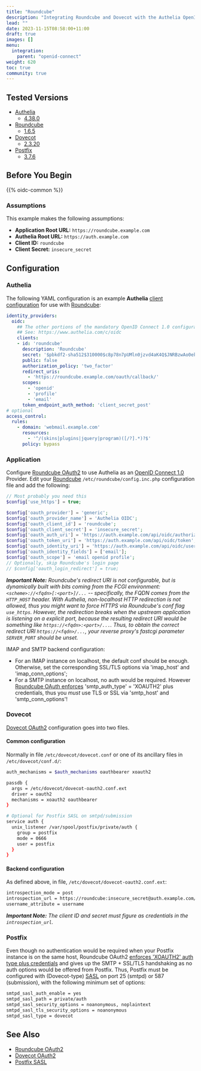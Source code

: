 ```yaml
---
title: "Roundcube"
description: "Integrating Roundcube and Dovecot with the Authelia OpenID Connect 1.0 Provider."
lead: ""
date: 2023-11-15T08:58:00+11:00
draft: true
images: []
menu:
  integration:
    parent: "openid-connect"
weight: 620
toc: true
community: true
---
```


## Tested Versions

* [Authelia]
  * [4.38.0](https://github.com/authelia/authelia/releases/tag/v4.38.0)
* [Roundcube]
  * [1.6.5](https://github.com/roundcube/roundcubemail/releases/tag/1.6.4)
* [Dovecot]
  * [2.3.20](https://dovecot.org/doc/NEWS)
* [Postfix]
  * [3.7.6](https://www.postfix.org/announcements/postfix-3.8.1.html)

## Before You Begin

{{% oidc-common %}}

### Assumptions

This example makes the following assumptions:

* __Application Root URL:__ `https://roundcube.example.com`
* __Authelia Root URL:__ `https://auth.example.com`
* __Client ID:__ `roundcube`
* __Client Secret:__ `insecure_secret`

## Configuration

### Authelia

The following YAML configuration is an example __Authelia__ [client
configuration](../../../configuration/identity-providers/openid-connect/clients.md)
for use with [Roundcube]:

```yaml
identity_providers:
  oidc:
    ## The other portions of the mandatory OpenID Connect 1.0 configuration go here.
    ## See: https://www.authelia.com/c/oidc
    clients:
    - id: 'roundcube'
      description: 'Roundcube'
      secret: '$pbkdf2-sha512$310000$c8p78n7pUMln0jzvd4aK4Q$JNRBzwAo0ek5qKn50cFzzvE9RXV88h1wJn5KGiHrD0YKtZaR/nCb2CJPOsKaPK0hjf.9yHxzQGZziziccp6Yng'  # The digest of 'insecure_secret'.
      public: false
      authorization_policy: 'two_factor'
      redirect_uris:
        - 'https://roundcube.example.com/oauth/callback/'
      scopes:
        - 'openid'
        - 'profile'
        - 'email'
      token_endpoint_auth_method: 'client_secret_post'
# optional
access_control:
  rules:
    - domain: 'webmail.example.com'
      resources:
        - '^/(skins|plugins|jquery|program)([/?].*)?$'
      policy: bypass
```

### Application

Configure [Roundcube OAuth2] to use Authelia as an [OpenID Connect 1.0]
Provider. Edit your [Roundcube] `/etc/roundcube/config.inc.php` configuration
file and add the following:

```php
// Most probably you need this
$config['use_https'] = true;

$config['oauth_provider'] = 'generic';
$config['oauth_provider_name'] = 'Authelia OIDC';
$config['oauth_client_id'] = 'roundcube';
$config['oauth_client_secret'] = 'insecure_secret';
$config['oauth_auth_uri'] = 'https://auth.example.com/api/oidc/authorization';
$config['oauth_token_uri'] = 'https://auth.example.com/api/oidc/token';
$config['oauth_identity_uri'] = 'https://auth.example.com/api/oidc/userinfo';
$config['oauth_identity_fields'] = ['email'];
$config['oauth_scope'] = 'email openid profile';
// Optionally, skip Roundcube's login page
// $config['oauth_login_redirect'] = true;
```

*__Important Note:__ Roundcube's redirect URI is not configurable, but is
dynamically built with bits coming from the FCGI environment:
`<scheme>://<fqdn>[:<port>]/...` -- specifically, the FQDN comes from the
`HTTP_HOST` header. With Authelia, non-localhost HTTP redirection is not
allowed, thus you might want to force HTTPS via Roundcube's conf flag
`use_https`. However, the redirection breaks when the upstream application is
listening on a explicit port, because the resulting redirect URI would be
something like `https://<fqdn>:<port>/...`. Thus, to obtain the correct
redirect URI `https://<fqdn>/...`, your reverse proxy's fastcgi parameter
`SERVER_PORT` should be unset.*

IMAP and SMTP backend configuration:
- For an IMAP instance on localhost, the default conf should be
  enough. Otherwise, set the corresponding SSL/TLS options via 'imap_host' and
  'imap_conn_options';
- For a SMTP instance on localhost, no auth would be required. However
  [Roundcube OAuth
  enforces](https://github.com/roundcube/roundcubemail/issues/9183)
  'smtp_auth_type' = 'XOAUTH2' plus credentials, thus you *must* use TLS or
  SSL via 'smtp_host' and 'smtp_conn_options'!


### Dovecot

[Dovecot OAuth2] configuration goes into two files.

#### Common configuration

Normally in file `/etc/dovecot/dovecot.conf` or one of its ancillary files in
`/etc/dovecot/conf.d/`:

```bash
auth_mechanisms = $auth_mechanisms oauthbearer xoauth2

passdb {
  args = /etc/dovecot/dovecot-oauth2.conf.ext
  driver = oauth2
  mechanisms = xoauth2 oauthbearer
}

# Optional for Postfix SASL on smtpd/submission
service auth {
  unix_listener /var/spool/postfix/private/auth {
    group = postfix
    mode = 0666
    user = postfix
  }
}
```

#### Backend configuration

As defined above, in file,  `/etc/dovecot/dovecot-oauth2.conf.ext`:

```bash
introspection_mode = post
introspection_url = https://roundcube:insecure_secret@auth.example.com/api/oidc/introspection
username_attribute = username
```

*__Important Note:__ The client ID and secret must figure as credentials in
the `introspection_url`.*

### Postfix

Even though no authentication would be required when your Postfix instance is
on the same host, Roundcube OAuth2 [enforces 'XOAUTH2' auth type plus
credentials](https://github.com/roundcube/roundcubemail/issues/9183) and gives
up the SMTP + SSL/TLS handshaking as no auth options would be offered from
Postfix. Thus, Postfix must be configured with (Dovecot-type)
[SASL](https://www.postfix.org/SASL_README.html) on port 25 (smtpd) or 587
(submission), with the following minimum set of options:

```bash
smtpd_sasl_auth_enable = yes
smtpd_sasl_path = private/auth
smtpd_sasl_security_options = noanonymous, noplaintext
smtpd_sasl_tls_security_options = noanonymous
smtpd_sasl_type = dovecot
```

## See Also

* [Roundcube OAuth2]
* [Dovecot OAuth2]
* [Postfix SASL]

[Authelia]: https://www.authelia.com
[Roundcube]: https://roundcube.net/
[Roundcube OAuth2]: https://github.com/roundcube/roundcubemail/wiki/Configuration:-OAuth2
[OpenID Connect 1.0]: ../../openid-connect/introduction.md
[Dovecot]: https://dovecot.org/
[Dovecot OAuth2]: https://doc.dovecot.org/configuration_manual/authentication/oauth2/
[Postfix]: https://www.postfix.org/
[Postfix SASL]: https://www.postfix.org/SASL_README.html
